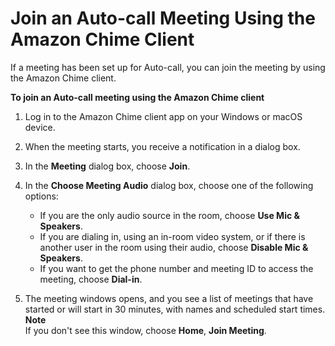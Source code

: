 # Join an Auto\-call Meeting Using the Amazon Chime Client<a name="chime-join-meeting-client"></a>

If a meeting has been set up for Auto\-call, you can join the meeting by using the Amazon Chime client\.

**To join an Auto\-call meeting using the Amazon Chime client**

1. Log in to the Amazon Chime client app on your Windows or macOS device\.

1. When the meeting starts, you receive a notification in a dialog box\.

1. In the **Meeting** dialog box, choose **Join**\.

1. In the **Choose Meeting Audio** dialog box, choose one of the following options:
   + If you are the only audio source in the room, choose **Use Mic & Speakers**\.
   + If you are dialing in, using an in\-room video system, or if there is another user in the room using their audio, choose **Disable Mic & Speakers**\.
   + If you want to get the phone number and meeting ID to access the meeting, choose **Dial\-in**\.

1. The meeting windows opens, and you see a list of meetings that have started or will start in 30 minutes, with names and scheduled start times\.
**Note**  
If you don't see this window, choose **Home**, **Join Meeting**\.